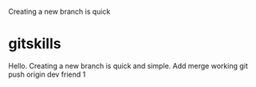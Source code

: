 Creating a new branch is quick
# gitskills
Hello.
Creating a new branch is quick and simple.
Add merge
working
git push origin dev
friend 1
